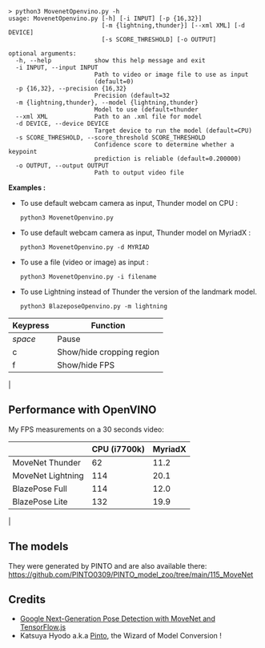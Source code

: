 ```
> python3 MovenetOpenvino.py -h
usage: MovenetOpenvino.py [-h] [-i INPUT] [-p {16,32}]
                          [-m {lightning,thunder}] [--xml XML] [-d DEVICE]
                          [-s SCORE_THRESHOLD] [-o OUTPUT]

optional arguments:
  -h, --help            show this help message and exit
  -i INPUT, --input INPUT
                        Path to video or image file to use as input
                        (default=0)
  -p {16,32}, --precision {16,32}
                        Precision (default=32
  -m {lightning,thunder}, --model {lightning,thunder}
                        Model to use (default=thunder
  --xml XML             Path to an .xml file for model
  -d DEVICE, --device DEVICE
                        Target device to run the model (default=CPU)
  -s SCORE_THRESHOLD, --score_threshold SCORE_THRESHOLD
                        Confidence score to determine whether a keypoint
                        prediction is reliable (default=0.200000)
  -o OUTPUT, --output OUTPUT
                        Path to output video file
```

**Examples :**

- To use default webcam camera as input, Thunder model on CPU :

  `python3 MovenetOpenvino.py`

- To use default webcam camera as input, Thunder model on MyriadX :

  `python3 MovenetOpenvino.py -d MYRIAD`

- To use a file (video or image) as input :

  `python3 MovenetOpenvino.py -i filename`

- To use Lightning instead of Thunder the version of the landmark model.

  `python3 BlazeposeOpenvino.py -m lightning`

| Keypress | Function                  |
| -------- | ------------------------- |
| _space_  | Pause                     |
| c        | Show/hide cropping region |
| f        | Show/hide FPS             |

|

## Performance with OpenVINO

My FPS measurements on a 30 seconds video:

|                   | CPU (i7700k) | MyriadX |
| ----------------- | ------------ | ------- |
| MoveNet Thunder   | 62           | 11.2    |
| MoveNet Lightning | 114          | 20.1    |
| BlazePose Full    | 114          | 12.0    |
| BlazePose Lite    | 132          | 19.9    |

|

## The models

They were generated by PINTO and are also available there: https://github.com/PINTO0309/PINTO_model_zoo/tree/main/115_MoveNet

## Credits

- [Google Next-Generation Pose Detection with MoveNet and TensorFlow.js](https://blog.tensorflow.org/2021/05/next-generation-pose-detection-with-movenet-and-tensorflowjs.html)
- Katsuya Hyodo a.k.a [Pinto](https://github.com/PINTO0309), the Wizard of Model Conversion !
